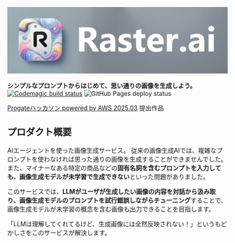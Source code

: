 ![Raster.ai](images/banner.png)

**シンプルなプロンプトからはじめて、思い通りの画像を生成しよう。**
[![Codemagic build status](https://api.codemagic.io/apps/67dbdd63f2be6be8cf5fc8af/67dbdd63f2be6be8cf5fc8ae/status_badge.svg)](https://codemagic.io/app/67dbdd63f2be6be8cf5fc8af/67dbdd63f2be6be8cf5fc8ae/latest_build)
![GitHub Pages deploy status](https://github.com/github/docs/actions/workflows/build-web.yml/badge.svg)

[Progateハッカソン powered by AWS 2025.03](https://progate.connpass.com/event/342402/) 提出作品

## プロダクト概要
AIエージェントを使った画像生成サービス。
従来の画像生成AIでは、複雑なプロンプトを使わなければ思った通りの画像を生成することができませんでした。  
また、マイナーなある特定の商品などの**固有名詞を含むプロンプトを入力しても、画像生成モデルが未学習で生成できない**といった問題がありました。

このサービスでは、**LLMがユーザが生成したい画像の内容を対話から汲み取り、画像生成モデルのプロンプトを試行錯誤しながらチューニング**することで、
画像生成モデルが未学習の概念を含む画像も出力できることを目指します。

「LLMは理解してくれてるけど、生成画像には全然反映されない！」というもどかしさをこのサービスが解決します。